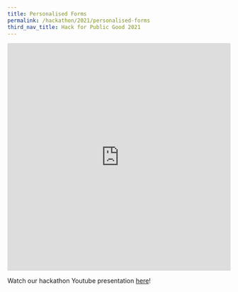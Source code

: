 ```yaml
---
title: Personalised Forms
permalink: /hackathon/2021/personalised-forms
third_nav_title: Hack for Public Good 2021
---
```



<iframe src="https://docs.google.com/presentation/d/e/2PACX-1vSo76TJYR38-HAQm5l8h4yXxEtYxN33P6qprOKmnelwaxk1K85d3qfIqFWGv7VYJ1qftlYItHYMCkPP/embed?start=false&loop=false&delayms=3000" frameborder="0" width="100%"  height="515" allowfullscreen="true" mozallowfullscreen="true" webkitallowfullscreen="true"></iframe>

Watch our hackathon Youtube presentation [here](https://www.youtube.com/embed/-SBIv6E0D1g)!